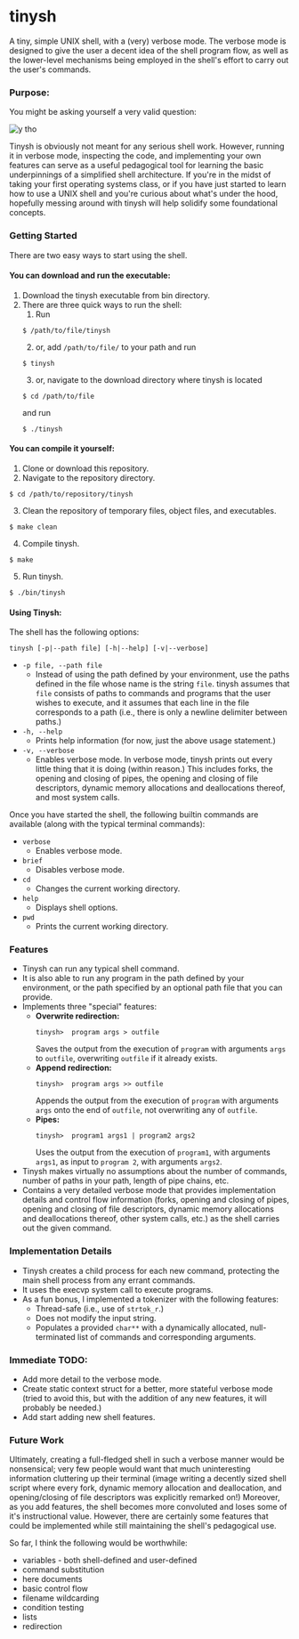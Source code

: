 # tinysh

A tiny, simple UNIX shell, with a (very) verbose mode.  The verbose mode is designed
to give the user a decent idea of the shell program flow, as well as the lower-level mechanisms being
employed in the shell's effort to carry out the user's commands.

### Purpose:

You might be asking yourself a very valid question:

![y tho](http://i.imgur.com/yNlQWRM.jpg?fb)

Tinysh is obviously not meant for any serious shell work.  However, running it in verbose mode,
inspecting the code, and implementing your own features can serve as a useful
pedagogical tool for learning the basic underpinnings of a simplified shell architecture.  If you're
in the midst of taking your first operating systems class, or if you have just started to learn how
to use a UNIX shell and you're curious about what's under the hood, hopefully messing around with
tinysh will help solidify some foundational concepts.

### Getting Started

There are two easy ways to start using the shell.

#### You can download and run the executable:

1. Download the tinysh executable from bin directory.
2. There are three quick ways to run the shell:
   1. Run
    ```
    $ /path/to/file/tinysh
    ```
   2. or, add `/path/to/file/` to your path and run
    ```
    $ tinysh
    ```
   3. or, navigate to the download directory where tinysh is located
    ```
    $ cd /path/to/file
    ```
      and run
    ```
    $ ./tinysh
    ```

#### You can compile it yourself:

1. Clone or download this repository.
2. Navigate to the repository directory.
```
$ cd /path/to/repository/tinysh 
```
3. Clean the repository of temporary files, object files, and executables.
```
$ make clean
```
4. Compile tinysh.
```
$ make
```
5. Run tinysh.
```
$ ./bin/tinysh
```

#### Using Tinysh:

The shell has the following options:
```
tinysh [-p|--path file] [-h|--help] [-v|--verbose]
```

* `-p file, --path file`
  * Instead of using the path defined by your environment, use the paths defined in the file whose
  name is the string `file`.  tinysh assumes that `file` consists of paths to commands and programs
  that the user wishes to execute, and it assumes that each line in the file corresponds to a path 
  (i.e., there is only a newline delimiter between paths.)
* `-h, --help`
  * Prints help information (for now, just the above usage statement.)
* `-v, --verbose`
  * Enables verbose mode.  In verbose mode, tinysh prints out every little thing that it is doing
    (within reason.)  This includes forks, the opening and closing of pipes, the opening and closing
    of file descriptors, dynamic memory allocations and deallocations thereof, and most system
    calls.

Once you have started the shell, the following builtin commands are available (along with the
typical terminal commands):

* `verbose`
  * Enables verbose mode.
* `brief`
  * Disables verbose mode.
* `cd`
  * Changes the current working directory.
* `help`
  * Displays shell options.
* `pwd`
  * Prints the current working directory.

### Features

* Tinysh can run any typical shell command.
* It is also able to run any program in the path defined by your environment, or the path specified
by an optional path file that you can provide.
* Implements three "special" features:
  * **Overwrite redirection:** 
    ```
    tinysh>  program args > outfile
    ```
    Saves the output from the execution of
  `program` with arguments `args` to `outfile`, overwriting `outfile` if it already exists. 
  * **Append redirection:**
    ```
    tinysh>  program args >> outfile
    ```
    Appends the output from the execution of
  `program` with arguments `args` onto the end of `outfile`, not overwriting any of `outfile`. 
  * **Pipes:**
    ```
    tinysh>  program1 args1 | program2 args2
    ```
    Uses the output from the execution of `program1`,
  with arguments `args1`, as input to `program 2`, with arguments `args2`.
* Tinysh makes virtually no assumptions about the number of commands, number of paths in your path,
length of pipe chains, etc.
* Contains a very detailed verbose mode that provides implementation details and control flow
information (forks, opening and closing of pipes, opening and closing of file descriptors, dynamic
memory allocations and deallocations thereof, other system calls, etc.) as the shell carries out the
given command.

### Implementation Details

* Tinysh creates a child process for each new command, protecting the main shell process from any
errant commands.
* It uses the execvp system call to execute programs.
* As a fun bonus, I implemented a tokenizer with the following features:
  * Thread-safe (i.e., use of `strtok_r`.)
  * Does not modify the input string.
  * Populates a provided `char**` with a dynamically allocated, null-terminated list of commands and
    corresponding arguments.

### Immediate TODO:

* Add more detail to the verbose mode.
* Create static context struct for a better, more stateful verbose mode (tried to avoid this, but with
  the addition of any new features, it will probably be needed.)
* Add start adding new shell features.

### Future Work

Ultimately, creating a full-fledged shell in such a verbose manner would be nonsensical; very few
people would want that much uninteresting information cluttering up their terminal (image writing a
decently sized shell script where every fork, dynamic memory allocation and deallocation, and
opening/closing of file descriptors was explicitly remarked on!)  Moreover, as you add features, the
shell becomes more convoluted and loses some of it's instructional value.  However, there are
certainly some features that could be implemented while still maintaining the shell's pedagogical
use.

So far, I think the following would be worthwhile:

* variables - both shell-defined and user-defined
* command substitution
* here documents
* basic control flow
* filename wildcarding
* condition testing
* lists
* redirection
